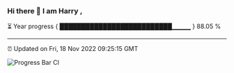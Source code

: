 ### Hi there 👋 I am Harry , 

⏳ Year progress { ██████████████████████████▁▁▁▁ } 88.05 %

---

⏰ Updated on Fri, 18 Nov 2022 09:25:15 GMT

![Progress Bar CI](https://github.com/duykhang68/duykhang68/workflows/Progress%20Bar%20CI/badge.svg)

